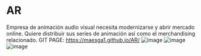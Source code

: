 # AR
Empresa de animación audio visual necesita modernizarse y abrir mercado online. Quiere distribuir sus series de animación así como el merchandising relacionado.
GIT PAGE: https://maesga1.github.io/AR/
![image](https://github.com/maesga1/AR/assets/133367024/1a55a739-30ab-4cf8-b6c7-c985d012a30f)
![image](https://github.com/maesga1/AR/assets/133367024/58a33d49-82ce-4909-97f2-e3bc4c828deb)
![image](https://github.com/maesga1/AR/assets/133367024/19890c13-0ce0-40dd-b821-de423351b0ef)

